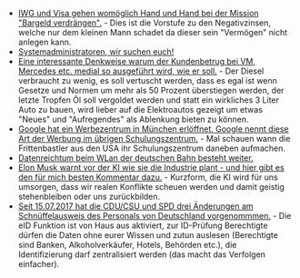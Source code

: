 * [IWG und Visa gehen womöglich Hand und Hand bei der Mission "Bargeld verdrängen".](https://www.heise.de/tp/features/Visa-bietet-Gaststaetten-Geld-wenn-sie-kein-Bargeld-mehr-nehmen-3772481.html) - Dies ist die Vorstufe zu den Negativzinsen, welche nur dem kleinen Mann schadet da dieser sein "Vermögen" nicht anlegen kann.
* [Systemadministratoren, wir suchen euch!](https://opensource.com/article/17/7/why-become-sysadmin)
* [Eine interessante Denkweise warum der Kundenbetrug bei VM, Mercedes etc. medial so ausgeführt wird, wie er soll.](https://www.heise.de/tp/features/Was-haben-Diesel-Skandal-autonomes-Fahren-und-das-Ende-des-billigen-Oels-miteinander-zu-tun-3772526.html) - Der Diesel verbraucht zu wenig, es soll vertuscht werden, dass es egal ist wenn Gesetze und Normen um mehr als 50 Prozent überstiegen werden, der letzte Tropfen Öl soll vergoldet werden und statt ein wirkliches 3 Liter Auto zu bauen, wird lieber auf die Elektroautos gezeigt um etwas "Neues" und "Aufregendes" als Ablenkung bieten zu können.
* [Google hat ein Werbezentrum in München erlöffnet. Google nennt diese Art der Werbung im übrigen Schulungszentrum.](https://www.heise.de/newsticker/meldung/Google-eroeffnet-erstes-dauerhaftes-Schulungszentrum-in-Muenchen-3772953.html) - Mal schauen wann die Frittenbastler aus den USA ihr Schulungszentrum daneben aufmachen.
* [Datenreichtum beim WLan der deutschen Bahn besteht weiter.](http://www.ccc.de/de/updates/2017/bahn-wlan)
* [Elon Musk warnt vor der KI wie sie die Industrie plant - und hier gibt es den für mich besten Kommentar dazu.](https://www.heise.de/forum/heise-online/News-Kommentare/Das-groesste-Risiko-fuer-unsere-Zivilisation-Elon-Musk-warnt-erneut-vor-KI/Was-meint-er-genau/posting-30719833/show/) - Kurzform, die KI wird für uns umsorgen, dass wir realen Konflikte scheuen werden und damit geistig stehenbleiben oder uns zurückbilden.
* [Seit 15.07.2017 hat die CDU/CSU und SPD drei Änderungen am Schnüffelausweis des Personals von Deutschland vorgenommmen.](https://www.heise.de/newsticker/meldung/eID-Gesetz-zur-Foerderung-des-elektronischen-Identitaetsnachweises-in-Kraft-3773327.html) - Die eID Funktion ist von Haus aus aktiviert, zur ID-Prüfung Berechtigte dürfen die Daten ohne eurer Wissen und zutun auslesen (Berechtigte sind Banken, Alkoholverkäufer, Hotels, Behörden etc.), die Identifizierung darf zentralisiert werden (das macht das Verfolgen einfacher).
